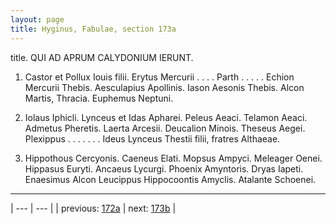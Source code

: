 ```yaml
---
layout: page
title: Hyginus, Fabulae, section 173a
---
```


title. QUI AD APRUM CALYDONIUM IERUNT.



1. Castor et Pollux Iouis filii. Erytus Mercurii . . . . Parth . . . . . Echion Mercurii Thebis. Aesculapius Apollinis. Iason Aesonis Thebis. Alcon Martis, Thracia. Euphemus Neptuni.



2. Iolaus Iphicli. Lynceus et Idas Apharei. Peleus Aeaci. Telamon Aeaci. Admetus Pheretis. Laerta Arcesii. Deucalion Minois. Theseus Aegei. Plexippus . . . . . . . Ideus Lynceus Thestii filii, fratres Althaeae.



3. Hippothous Cercyonis. Caeneus Elati. Mopsus Ampyci. Meleager Oenei. Hippasus Euryti. Ancaeus Lycurgi. Phoenix Amyntoris. Dryas Iapeti. Enaesimus Alcon Leucippus Hippocoontis Amyclis. Atalante Schoenei.



---

| --- | --- |
| previous: [172a](../172a/) | next: [173b](../173b/) |